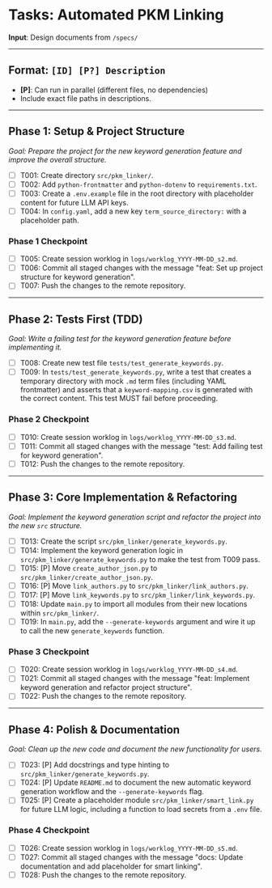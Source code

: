 # Tasks: Automated PKM Linking

**Input**: Design documents from `/specs/`

---

## Format: `[ID] [P?] Description`
- **[P]**: Can run in parallel (different files, no dependencies)
- Include exact file paths in descriptions.

---

## Phase 1: Setup & Project Structure
*Goal: Prepare the project for the new keyword generation feature and improve the overall structure.*

- [ ] T001: Create directory `src/pkm_linker/`.
- [ ] T002: Add `python-frontmatter` and `python-dotenv` to `requirements.txt`.
- [ ] T003: Create a `.env.example` file in the root directory with placeholder content for future LLM API keys.
- [ ] T004: In `config.yaml`, add a new key `term_source_directory:` with a placeholder path.

### Phase 1 Checkpoint
- [ ] T005: Create session worklog in `logs/worklog_YYYY-MM-DD_s2.md`.
- [ ] T006: Commit all staged changes with the message "feat: Set up project structure for keyword generation".
- [ ] T007: Push the changes to the remote repository.

---

## Phase 2: Tests First (TDD)
*Goal: Write a failing test for the keyword generation feature before implementing it.*

- [ ] T008: Create new test file `tests/test_generate_keywords.py`.
- [ ] T009: In `tests/test_generate_keywords.py`, write a test that creates a temporary directory with mock `.md` term files (including YAML frontmatter) and asserts that a `keyword-mapping.csv` is generated with the correct content. This test MUST fail before proceeding.

### Phase 2 Checkpoint
- [ ] T010: Create session worklog in `logs/worklog_YYYY-MM-DD_s3.md`.
- [ ] T011: Commit all staged changes with the message "test: Add failing test for keyword generation".
- [ ] T012: Push the changes to the remote repository.

---

## Phase 3: Core Implementation & Refactoring
*Goal: Implement the keyword generation script and refactor the project into the new `src` structure.*

- [ ] T013: Create the script `src/pkm_linker/generate_keywords.py`.
- [ ] T014: Implement the keyword generation logic in `src/pkm_linker/generate_keywords.py` to make the test from T009 pass.
- [ ] T015: [P] Move `create_author_json.py` to `src/pkm_linker/create_author_json.py`.
- [ ] T016: [P] Move `link_authors.py` to `src/pkm_linker/link_authors.py`.
- [ ] T017: [P] Move `link_keywords.py` to `src/pkm_linker/link_keywords.py`.
- [ ] T018: Update `main.py` to import all modules from their new locations within `src/pkm_linker/`.
- [ ] T019: In `main.py`, add the `--generate-keywords` argument and wire it up to call the new `generate_keywords` function.

### Phase 3 Checkpoint
- [ ] T020: Create session worklog in `logs/worklog_YYYY-MM-DD_s4.md`.
- [ ] T021: Commit all staged changes with the message "feat: Implement keyword generation and refactor project structure".
- [ ] T022: Push the changes to the remote repository.

---

## Phase 4: Polish & Documentation
*Goal: Clean up the new code and document the new functionality for users.*

- [ ] T023: [P] Add docstrings and type hinting to `src/pkm_linker/generate_keywords.py`.
- [ ] T024: [P] Update `README.md` to document the new automatic keyword generation workflow and the `--generate-keywords` flag.
- [ ] T025: [P] Create a placeholder module `src/pkm_linker/smart_link.py` for future LLM logic, including a function to load secrets from a `.env` file.

### Phase 4 Checkpoint
- [ ] T026: Create session worklog in `logs/worklog_YYYY-MM-DD_s5.md`.
- [ ] T027: Commit all staged changes with the message "docs: Update documentation and add placeholder for smart linking".
- [ ] T028: Push the changes to the remote repository.
